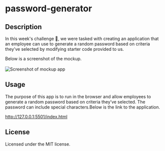 # password-generator

## Description

In this week's challenge :star_struck:, we were tasked with creating an application that an employee can use to generate a random password based on criteria they’ve selected by modifying starter code provided to us.

Below is a screenshot of the mockup.
<br>
<br>
![Screenshot of mockup app](./)

## Usage

The purpose of this app is to run in the browser and allow employees to generate a random password based on criteria they’ve selected. The password can include special characters.Below is the link to the application.

http://127.0.0.1:5501/index.html

## License

Licensed under the MIT license.
